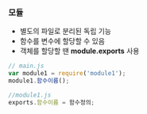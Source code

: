 ### 모듈
- 별도의 파일로 분리된 독립 기능
- 함수를 변수에 할당할 수 있음
- 객체를 할당할 땐 **module.exports** 사용
```javascript
// main.js
var module1 = require('module1');
module1.함수이름();

//module1.js
exports.함수이름 = 함수정의;
```
